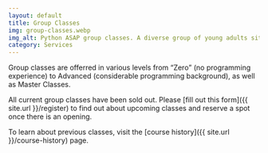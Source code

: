 ```yaml
---
layout: default
title: Group Classes
img: group-classes.webp
img_alt: Python ASAP group classes. A diverse group of young adults sitting at a desk with computers, notes, and tablets. A Python poster is put up on the board.
category: Services
---
```

Group classes are offerred in various levels from <q>Zero</q> (no programming experience) to Advanced (considerable programming background), as well as Master Classes.

All current group classes have been sold out. Please [fill out this form]({{ site.url }}/register) to find out about upcoming classes and reserve a spot once there is an opening.

To learn about previous classes, visit the [course history]({{ site.url }}/course-history) page.
